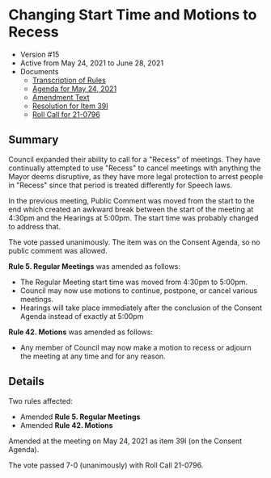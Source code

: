 # Changing Start Time and Motions to Recess

- Version #15
- Active from May 24, 2021 to June 28, 2021 
- Documents
    - [Transcription of Rules](#/view/rules-archive~2021_05_24~transcription)
    - [Agenda for May 24, 2021](assets/rules-archive/2021_05_24/agenda.pdf)
    - [Amendment Text](#/view/rules-archive~2021_05_24~amendment)
    - [Resolution for Item 39I](assets/rules-archive/2021_05_24/resolution.pdf)
    - [Roll Call for 21-0796](assets/rules-archive/2021_05_24/roll_call.pdf)

## Summary

Council expanded their ability to call for a "Recess" of meetings. 
They have continually attempted to use "Recess" to cancel meetings with anything the Mayor deems disruptive, 
as they have more legal protection to arrest people in "Recess" since that period is treated differently for Speech laws.

In the previous meeting, Public Comment was moved from the start to the end which created an awkward break 
between the start of the meeting at 4:30pm and the Hearings at 5:00pm. 
The start time was probably changed to address that.

The vote passed unanimously. The item was on the Consent Agenda, so no public comment was allowed. 

**Rule 5. Regular Meetings** was amended as follows:

- The Regular Meeting start time was moved from 4:30pm to 5:00pm.
- Council may now use motions to continue, postpone, or cancel various meetings.
- Hearings will take place immediately after the conclusion of the Consent Agenda instead of exactly at 5:00pm 

**Rule 42. Motions** was amended as follows:

- Any member of Council may now make a motion to recess or adjourn the meeting at any time and for any reason. 

## Details

Two rules affected:

- Amended **Rule 5. Regular Meetings**
- Amended **Rule 42. Motions**

Amended at the meeting on May 24, 2021 as item 39I (on the Consent Agenda).

The vote passed 7-0 (unanimously) with Roll Call 21-0796.
